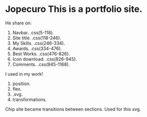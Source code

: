 # Jopecuro This is a portfolio site.
He share on:
1. Navbar.  .css(5-118).
2. Site title.  .css(118-246).
3. My Skills.  .css(246-334).
4. Awards.  .css(334-476).
5. Best Works.  .css(476-826).
6. Icon download.  .css(826-945).
7. Comments.  .css(945-1168).

I used in my work!
1. position.
2. flex.
3. .svg.
4. transformations.

Chip site became transitions between 
sections. Used for this svg.
